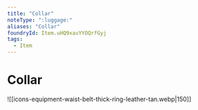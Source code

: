 ```yaml
---
title: "Collar"
noteType: ":luggage:"
aliases: "Collar"
foundryId: Item.uHQ9xavYYOQrfGyj
tags:
  - Item
---
```


# Collar
![[icons-equipment-waist-belt-thick-ring-leather-tan.webp|150]]
